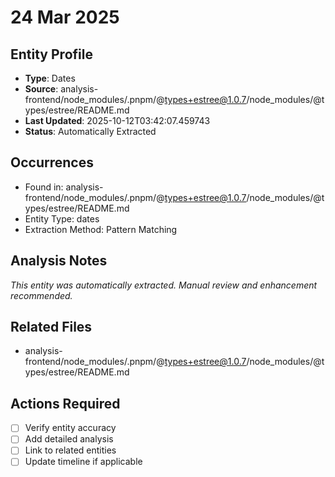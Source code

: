 # 24 Mar 2025

## Entity Profile
- **Type**: Dates
- **Source**: analysis-frontend/node_modules/.pnpm/@types+estree@1.0.7/node_modules/@types/estree/README.md
- **Last Updated**: 2025-10-12T03:42:07.459743
- **Status**: Automatically Extracted

## Occurrences
- Found in: analysis-frontend/node_modules/.pnpm/@types+estree@1.0.7/node_modules/@types/estree/README.md
- Entity Type: dates
- Extraction Method: Pattern Matching

## Analysis Notes
*This entity was automatically extracted. Manual review and enhancement recommended.*

## Related Files
- analysis-frontend/node_modules/.pnpm/@types+estree@1.0.7/node_modules/@types/estree/README.md

## Actions Required
- [ ] Verify entity accuracy
- [ ] Add detailed analysis
- [ ] Link to related entities
- [ ] Update timeline if applicable
